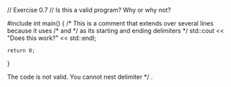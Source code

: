 // Exercise 0.7
// Is this a valid program? Why or why not?

#include <iostream>
int main()
{
    /* This is a comment that extends over several lines
    because it uses /* and */ as its starting and ending delimiters */
    std::cout << "Does this work?" << std::endl;
    
    return 0;
}

The code is not valid. You cannot nest delimiter */ .
